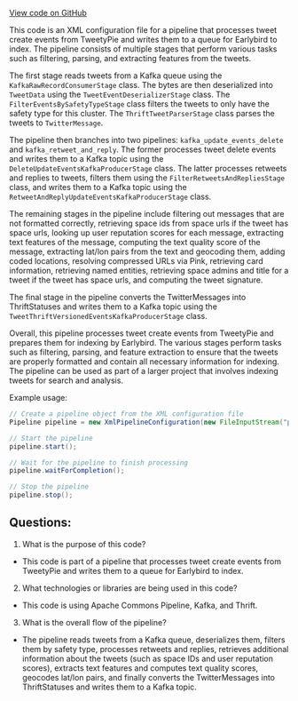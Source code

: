 [View code on GitHub](https://github.com/misbahsy/the-algorithm/science/search/ingester/config/pipeline-ingester.realtime.xml)

This code is an XML configuration file for a pipeline that processes tweet create events from TweetyPie and writes them to a queue for Earlybird to index. The pipeline consists of multiple stages that perform various tasks such as filtering, parsing, and extracting features from the tweets. 

The first stage reads tweets from a Kafka queue using the `KafkaRawRecordConsumerStage` class. The bytes are then deserialized into `TweetData` using the `TweetEventDeserializerStage` class. The `FilterEventsBySafetyTypeStage` class filters the tweets to only have the safety type for this cluster. The `ThriftTweetParserStage` class parses the tweets to `TwitterMessage`. 

The pipeline then branches into two pipelines: `kafka_update_events_delete` and `kafka_retweet_and_reply`. The former processes tweet delete events and writes them to a Kafka topic using the `DeleteUpdateEventsKafkaProducerStage` class. The latter processes retweets and replies to tweets, filters them using the `FilterRetweetsAndRepliesStage` class, and writes them to a Kafka topic using the `RetweetAndReplyUpdateEventsKafkaProducerStage` class.

The remaining stages in the pipeline include filtering out messages that are not formatted correctly, retrieving space ids from space urls if the tweet has space urls, looking up user reputation scores for each message, extracting text features of the message, computing the text quality score of the message, extracting lat/lon pairs from the text and geocoding them, adding coded locations, resolving compressed URLs via Pink, retrieving card information, retrieving named entities, retrieving space admins and title for a tweet if the tweet has space urls, and computing the tweet signature. 

The final stage in the pipeline converts the TwitterMessages into ThriftStatuses and writes them to a Kafka topic using the `TweetThriftVersionedEventsKafkaProducerStage` class. 

Overall, this pipeline processes tweet create events from TweetyPie and prepares them for indexing by Earlybird. The various stages perform tasks such as filtering, parsing, and feature extraction to ensure that the tweets are properly formatted and contain all necessary information for indexing. The pipeline can be used as part of a larger project that involves indexing tweets for search and analysis. 

Example usage:

```java
// Create a pipeline object from the XML configuration file
Pipeline pipeline = new XmlPipelineConfiguration(new FileInputStream("pipeline.xml")).createPipeline();

// Start the pipeline
pipeline.start();

// Wait for the pipeline to finish processing
pipeline.waitForCompletion();

// Stop the pipeline
pipeline.stop();
```
## Questions: 
 1. What is the purpose of this code?
- This code is part of a pipeline that processes tweet create events from TweetyPie and writes them to a queue for Earlybird to index.

2. What technologies or libraries are being used in this code?
- This code is using Apache Commons Pipeline, Kafka, and Thrift.

3. What is the overall flow of the pipeline?
- The pipeline reads tweets from a Kafka queue, deserializes them, filters them by safety type, processes retweets and replies, retrieves additional information about the tweets (such as space IDs and user reputation scores), extracts text features and computes text quality scores, geocodes lat/lon pairs, and finally converts the TwitterMessages into ThriftStatuses and writes them to a Kafka topic.